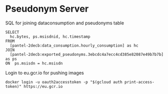 # Pseudonym Server

SQL for joining dataconsumption and pseudonyms table

    SELECT
      hc.bytes, ps.msisdnid, hc.timestamp
    FROM
      [pantel-2decb:data_consumption.hourly_consumption] as hc
    JOIN
      [pantel-2decb:exported_pseudonyms.3ebcdc4a7ecc4cd385e82087e49b7b7b] as ps
    ON  ps.msisdn = hc.msisdn

Login to eu.gcr.io for pushing images

    docker login -u oauth2accesstoken -p "$(gcloud auth print-access-token)" https://eu.gcr.io

